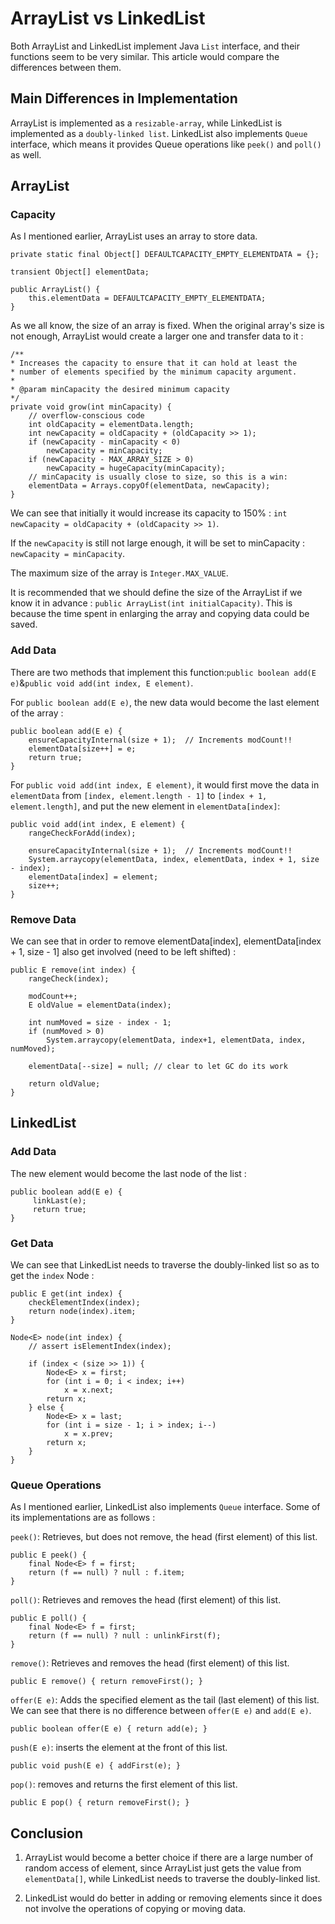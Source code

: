# ArrayList vs LinkedList

Both ArrayList and LinkedList implement Java `List` interface, and their functions seem to be very similar. This article would compare the differences between them.

## Main Differences in Implementation 

ArrayList is implemented as a `resizable-array`, while LinkedList is implemented as a `doubly-linked list`. LinkedList also implements `Queue` interface, which means it provides Queue operations like `peek()` and `poll()` as well.

## ArrayList

### Capacity   

   
As I mentioned earlier, ArrayList uses an array to store data.

```
private static final Object[] DEFAULTCAPACITY_EMPTY_ELEMENTDATA = {};

transient Object[] elementData;

public ArrayList() {
    this.elementData = DEFAULTCAPACITY_EMPTY_ELEMENTDATA;
}
```

As we all know, the size of an array is fixed. When the original array's size is not enough, ArrayList would create a larger one and transfer data to it :

```
/**
* Increases the capacity to ensure that it can hold at least the
* number of elements specified by the minimum capacity argument.
*
* @param minCapacity the desired minimum capacity
*/
private void grow(int minCapacity) {
    // overflow-conscious code
    int oldCapacity = elementData.length;
    int newCapacity = oldCapacity + (oldCapacity >> 1);
    if (newCapacity - minCapacity < 0)
        newCapacity = minCapacity;
    if (newCapacity - MAX_ARRAY_SIZE > 0)
        newCapacity = hugeCapacity(minCapacity);
    // minCapacity is usually close to size, so this is a win:
    elementData = Arrays.copyOf(elementData, newCapacity);
}
```

We can see that initially it would increase its capacity to 150% : `int newCapacity = oldCapacity + (oldCapacity >> 1)`.   

If the `newCapacity` is still not large enough, it will be set to minCapacity : `newCapacity = minCapacity`.

The maximum size of the array is `Integer.MAX_VALUE`.   

It is recommended that we should define the size of the ArrayList if we know it in advance : `public ArrayList(int initialCapacity)`. This is because the time spent in enlarging the array and copying data could be saved.

### Add Data

There are two methods that implement this function:`public boolean add(E e)`&`public void add(int index, E element)`.   

For `public boolean add(E e)`, the new data would become the last element of the array :

```
public boolean add(E e) {
    ensureCapacityInternal(size + 1);  // Increments modCount!!
    elementData[size++] = e;
    return true;
}
``` 

For `public void add(int index, E element)`, it would first move the data in `elementData` from `[index, element.length - 1]` to `[index + 1, element.length]`, and put the new element in `elementData[index]`:

```
public void add(int index, E element) {
    rangeCheckForAdd(index);

    ensureCapacityInternal(size + 1);  // Increments modCount!!
    System.arraycopy(elementData, index, elementData, index + 1, size - index);
    elementData[index] = element;
    size++;
}
```

### Remove Data

We can see that in order to remove elementData[index], elementData[index + 1, size - 1] also get involved (need to be left shifted) : 

```
public E remove(int index) {
    rangeCheck(index);

    modCount++;
    E oldValue = elementData(index);

    int numMoved = size - index - 1;
    if (numMoved > 0)
        System.arraycopy(elementData, index+1, elementData, index, numMoved);
    
    elementData[--size] = null; // clear to let GC do its work
    
    return oldValue;
}
```

## LinkedList

### Add Data

The new element would become the last node of the list :

```
public boolean add(E e) {
     linkLast(e);
     return true;
}
```

### Get Data

We can see that LinkedList needs to traverse the doubly-linked list so as to get the `index` Node :

```
public E get(int index) {
    checkElementIndex(index);
    return node(index).item;
}

Node<E> node(int index) {
    // assert isElementIndex(index);

    if (index < (size >> 1)) {
        Node<E> x = first;
        for (int i = 0; i < index; i++)
            x = x.next;
        return x;
    } else {
        Node<E> x = last;
        for (int i = size - 1; i > index; i--)
            x = x.prev;
        return x;
    }
}
```

### Queue Operations

As I mentioned earlier, LinkedList also implements `Queue` interface. Some of its implementations are as follows :   

`peek()`: Retrieves, but does not remove, the head (first element) of this list.
``` 
public E peek() {
    final Node<E> f = first;
    return (f == null) ? null : f.item;
}
```
`poll()`: Retrieves and removes the head (first element) of this list.
```
public E poll() {
    final Node<E> f = first;
    return (f == null) ? null : unlinkFirst(f);
}
```
`remove()`: Retrieves and removes the head (first element) of this list.
```
public E remove() { return removeFirst(); }
```
`offer(E e)`: Adds the specified element as the tail (last element) of this list. We can see that there is no difference between `offer(E e)` and `add(E e)`.
```
public boolean offer(E e) { return add(e); }
```
`push(E e)`: inserts the element at the front of this list.
```
public void push(E e) { addFirst(e); }
```
`pop()`: removes and returns the first element of this list.
```
public E pop() { return removeFirst(); }
```

## Conclusion

1. ArrayList would become a better choice if there are a large number of random access of element, since ArrayList just gets the value from `elementData[]`, while LinkedList needs to traverse the doubly-linked list.

2. LinkedList would do better in adding or removing elements since it does not involve the operations of copying or moving data.
